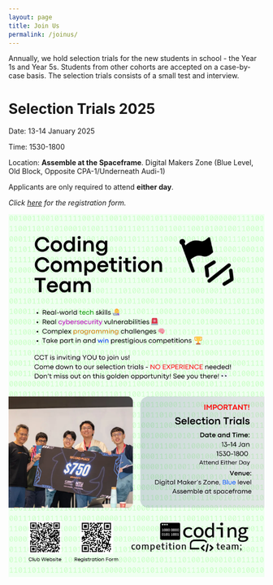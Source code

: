 ```yaml
---
layout: page
title: Join Us
permalink: /joinus/
---
```


Annually, we hold selection trials for the new students in school - the Year 1s and Year 5s. Students from other cohorts are accepted on a case-by-case basis. The selection trials consists of a small test and interview.

# Selection Trials 2025
Date: 13-14 January 2025

Time: 1530-1800

Location: **Assemble at the Spaceframe**. Digital Makers Zone (Blue Level, Old Block, Opposite CPA-1/Underneath Audi-1)

Applicants are only required to attend **either day**.

*Click [here](https://forms.office.com/r/YRVAzbQagC) for the registration form.*

<img src="CCT-Recruitment-2025.png">